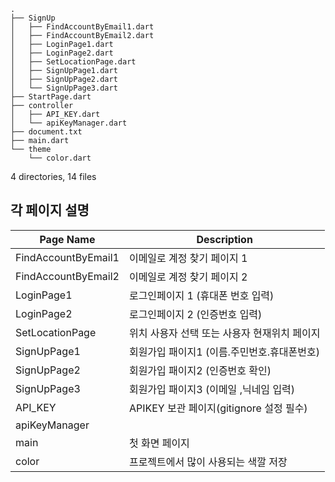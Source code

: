 ```
.
├── SignUp
│   ├── FindAccountByEmail1.dart
│   ├── FindAccountByEmail2.dart
│   ├── LoginPage1.dart
│   ├── LoginPage2.dart
│   ├── SetLocationPage.dart
│   ├── SignUpPage1.dart
│   ├── SignUpPage2.dart
│   └── SignUpPage3.dart
├── StartPage.dart
├── controller
│   ├── API_KEY.dart
│   └── apiKeyManager.dart
├── document.txt
├── main.dart
└── theme
    └── color.dart

```
4 directories, 14 files


## 각 페이지 설명

| Page Name           | Description                                  |
|---------------------|----------------------------------------------|
| FindAccountByEmail1 | 이메일로 계정 찾기 페이지 1                  |
| FindAccountByEmail2 | 이메일로 계정 찾기 페이지 2                  |
| LoginPage1          | 로그인페이지 1 (휴대폰 번호 입력)            |
| LoginPage2          | 로그인페이지 2 (인증번호 입력)               |
| SetLocationPage     | 위치 사용자 선택 또는 사용자 현재위치 페이지 |
| SignUpPage1         | 회원가입 패이지1 (이름.주민번호.휴대폰번호)  |
| SignUpPage2         | 회원가입 패이지2 (인증번호 확인)             |
| SignUpPage3         | 회원가입 패이지3 (이메일 ,닉네임 입력)       |
| API_KEY             | APIKEY 보관 페이지(gitignore 설정 필수)      |
| apiKeyManager       |                                              |
| main                | 첫 화면 페이지                               |
| color               | 프로젝트에서 많이 사용되는 색깔 저장         |
